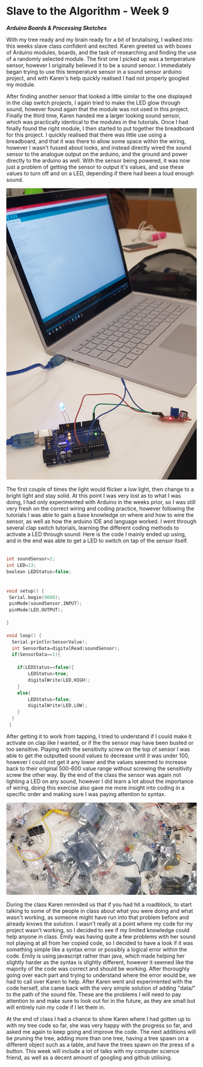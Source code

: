 # Slave to the Algorithm - Week 9

__*Arduino Boards & Processing Sketches*__

With my tree ready and my brain ready for a bit of brutalising, I walked into this weeks slave class confident and excited. Karen greeted us with boxes of Arduino modules, boards, and the task of researching and finding the use of a randomly selected module. The first one I picked up was a temperature sensor, however I originally believed it to be a sound sensor. I immediately began trying to use this temperature sensor in a sound sensor arduino project, and with Karen's help quickly realised I had not properly googled my module.

After finding another sensor that looked a little similar to the one displayed in the clap switch projects, I again tried to make the LED glow through sound, however found again that the module was not used in this project. Finally the third time, Karen handed me a larger looking sound sensor, which was practically identical to the modules in the tutorials. Once I had finally found the right module, I then started to put together the breadboard for this project. I quickly realised that there was little use using a breadboard, and that it was there to allow some space within the wiring, however I wasn't fussed about looks, and instead directly wired the sound sensor to the analogue output on the arduino, and the ground and power directly to the arduino as well. With the sensor being powered, it was now just a problem of getting the sensor to output it's values, and use these values to turn off and on a LED, depending if there had been a loud enough sound.


![Pic of Sensor and Laptop](https://github.com/Dropboy/Slave-to-the-Algorithm/blob/Journal/Images%20and%20Resources/Week%209/Laptop%20and%20sound%20cropped.jpg)

The first couple of times the light would flicker a low light, then change to a bright light and stay solid. At this point I was very lost as to what I was doing, I had only experimented with Arduino in the weeks prior, so I was still very fresh on the correct wiring and coding practice, however following the tutorials I was able to gain a base knowledge on where and how to wire the sensor, as well as how the arduino IDE and language worked. I went through several clap switch tutorials, learning the different coding methods to activate a LED through sound: Here is the code I mainly ended up using, and in the end was able to get a LED to switch on tap of the sensor itself.

```c

int soundSensor=2;
int LED=13;
boolean LEDStatus=false;


void setup() {
 Serial.begin(9600);
 pinMode(soundSensor,INPUT);
 pinMode(LED,OUTPUT);

}

void loop() {
  Serial.println(SensorValue);
  int SensorData=digitalRead(soundSensor);
  if(SensorData==1){

    if(LEDStatus==false){
        LEDStatus=true;
        digitalWrite(LED,HIGH);
    }
    else{
        LEDStatus=false;
        digitalWrite(LED,LOW);
    }
  }
 }

 ```

After getting it to work from tapping, I tried to understand if I could make it activate on clap like I wanted, or if the the sensor may have been busted or too sensitive. Playing with the sensitivity screw on the top of sensor I was able to get the outputted sound values to decrease until it was under 100, however I could not get it any lower and the values seeemed to increase back to their original 500-600 value range without screwing the sensitivity screw the other way. By the end of the class the sensor was again not lighting a LED on any sound, however I did learn a lot about the importance of wiring, doing this exercise also gave me more insight into coding in a specific order and making sure I was paying attention to syntax.

![Pic of bags of sensors](https://github.com/Dropboy/Slave-to-the-Algorithm/blob/Journal/Images%20and%20Resources/Week%209/Sensors%20Galore.jpg)

During the class Karen reminded us that if you had hit a roadblock, to start talking to some of the people in class about what you were doing and what wasn't working, as someone might have run into that problem before and already knows the solution. I wasn't really at a point where my code for my project wasn't working, so I decided to see if my limited knowledge could help anyone in class. Emily was having quite a few problems with her sound not playing at all from her copied code, so I decided to have a look if it was something simple like a syntax error or possibly a logical error within the code. Emily is using javascript rather than java, which made helping her slightly harder as the syntax is slightly different, however it seemed like the majority of the code was correct and should be working. After thoroughly going over each part and trying to understand where the error would be, we had to call over Karen to help. After Karen went and experimented with the code herself, she came back with the very simple solution of adding "data/" to the path of the sound file. These are the problems I will need to pay attention to and make sure to look out for in the future, as they are small but will entirely ruin my code if I let them in.

At the end of class I had a chance to show Karen where I had gotten up to with my tree code so far, she was very happy with the progress so far, and asked me again to keep going and improve the code. The next additions will be pruning the tree, adding more than one tree, having a tree spawn on a different object such as a table, and have the trees spawn on the press of a button. This week will include a lot of talks with my computer science friend, as well as a decent amount of googling and github utilising.
